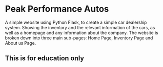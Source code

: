 # Peak Performance Autos

A simple website using Python Flask, to create a simple car dealership system. Showing the inventory and the relevant information of the cars, as well as a homepage and any information about the company.
The website is broken down into three main sub-pages: Home Page, Inventory Page and About us Page.

## This is for education only

